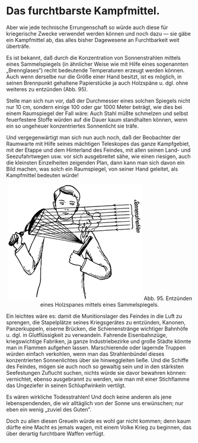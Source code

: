 Das furchtbarste Kampfmittel.
=============================

Aber wie jede technische Errungenschaft so würde auch diese
für kriegerische Zwecke verwendet werden können und noch
dazu — sie gäbe ein Kampfmittel ab, das alles bisher Dagewesene
an Furchtbarkeit weit überträfe.

Es ist bekannt, daß durch die Konzentration von Sonnenstrahlen
mittels eines Sammelspiegels (in ähnlicher Weise wie
mit Hilfe eines sogenannten „Brennglases”) recht bedeutende Temperaturen
erzeugt werden können. Auch wenn derselbe nur die
Größe einer Hand besitzt, ist es möglich, in seinen Brennpunkt
gehaltene Papierstücke ja auch Holzspäne u. dgl. ohne weiteres
zu entzünden (Abb. 95).

Stelle man sich nun vor, daß der Durchmesser eines solchen
Spiegels nicht nur 10 cm, sondern einige 100 oder gar 1000 Meter
beträgt, wie dies bei einem Raumspiegel der Fall wäre: Auch
Stahl müßte schmelzen und selbst feuerfestere Stoffe würden auf
die Dauer kaum standhalten können, wenn ein so ungeheuer konzentriertes
Sonnenlicht sie träfe.

Und vergegenwärtigt man sich nun auch noch, daß der Beobachter
der Raumwarte mit Hilfe seines mächtigen Teleskopes
das ganze Kampfgebiet, mit der Etappe und dem Hinterland des Feindes, mit
allen seinen Land- und Seezufahrtwegen usw. vor sich ausgebreitet sähe, wie
einen riesigen, auch die kleinsten Einzelheiten zeigenden Plan, dann kann
man sich davon ein Bild machen, was solch ein Raumspiegel, von seiner
Hand geleitet, als Kampfmittel bedeuten würde!

<div align="center"><img alt="Entzünden eines Holzspanes mittels eines Sammelspiegels" src="abb95.png"/>
Abb. 95. Entzünden eines Holzspanes mittels eines Sammelspiegels.</div>

Ein leichtes wäre es: damit die Munitionslager des Feindes in
die Luft zu sprengen, die Stapelplätze seines Kriegsgerätes zu entzünden,
Kanonen, Panzerkuppeln, eiserne Brücken, die Schienenstränge
wichtiger Bahnhöfe u. dgl. in Glutflüssigkeit zu verwandeln.
Fahrende Eisenbahnzüge, kriegswichtige Fabriken, ja ganze
Industriebezirke und große Städte könnte man in Flammen aufgehen
lassen. Marschierende oder lagernde Truppen würden einfach
verkohlen, wenn man das Strahlenbündel dieses konzentrierten
Sonnenlichtes über sie hinweggleiten ließe. Und die Schiffe
des Feindes, mögen sie auch noch so gewaltig sein und in den
stärksten Seefestungen Zuflucht suchen, nichts würde sie davor
bewahren können: vernichtet, ebenso ausgebrannt zu werden,
wie man mit einer Stichflamme das Ungeziefer in seinen Schlupfwinkeln vertilgt.

Es wären wirkliche Todesstrahlen! Und doch keine anderen
als jene lebenspendenden, die wir alltäglich von der Sonne uns
erwünschen; nur eben ein wenig „zuviel des Guten”.

Doch zu allen diesen Greueln würde es wohl gar nicht kommen;
denn kaum dürfte eine Macht es jemals wagen, mit einem Volke
Krieg zu beginnen, das über derartig furchtbare Waffen verfügt.

